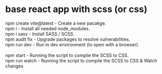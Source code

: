 # base react app with scss (or css)

npm create vite@latest      - Create a new pacakge. <br />
npm i                       - Install all needed node_modules. <br />
npm i sass                  - Install SASS / SCSS. <br />
npm audit fix               - Upgrade packages to resolve vulnerabilities. <br />
npm run dev                 - Run in dev environment (to open with a browser). <br />
<br />
npm start                   - Running the script to compile the SCSS to CSS. <br />
npm run watch               - Running the script to compile the SCSS to CSS & Watch changes <br />